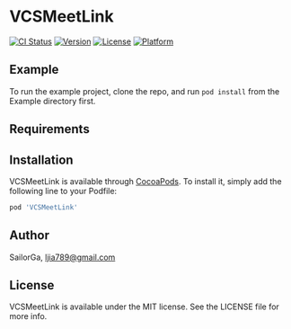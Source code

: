 # VCSMeetLink

[![CI Status](https://img.shields.io/travis/SailorGa/VCSMeetLink.svg?style=flat)](https://travis-ci.org/SailorGa/VCSMeetLink)
[![Version](https://img.shields.io/cocoapods/v/VCSMeetLink.svg?style=flat)](https://cocoapods.org/pods/VCSMeetLink)
[![License](https://img.shields.io/cocoapods/l/VCSMeetLink.svg?style=flat)](https://cocoapods.org/pods/VCSMeetLink)
[![Platform](https://img.shields.io/cocoapods/p/VCSMeetLink.svg?style=flat)](https://cocoapods.org/pods/VCSMeetLink)

## Example

To run the example project, clone the repo, and run `pod install` from the Example directory first.

## Requirements

## Installation

VCSMeetLink is available through [CocoaPods](https://cocoapods.org). To install
it, simply add the following line to your Podfile:

```ruby
pod 'VCSMeetLink'
```

## Author

SailorGa, ljia789@gmail.com

## License

VCSMeetLink is available under the MIT license. See the LICENSE file for more info.

